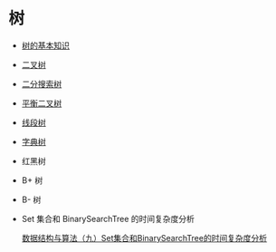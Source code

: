 # 树

* [树的基本知识](https://github.com/ZhangMiao147/android_learning_notes/blob/master/DataStructure/数据结构/树/树的基本知识.md)

* [二叉树](https://github.com/ZhangMiao147/android_learning_notes/blob/master/DataStructure/数据结构/树/二叉树.md)

* [二分搜索树](https://github.com/ZhangMiao147/android_learning_notes/blob/master/DataStructure/数据结构/树/二分搜索树.md)

* [平衡二叉树](https://github.com/ZhangMiao147/android_learning_notes/blob/master/DataStructure/数据结构/树/平衡二叉树.md)

* [线段树](https://github.com/ZhangMiao147/android_learning_notes/blob/master/DataStructure/数据结构/树/线段树.md)

* [字典树](https://github.com/ZhangMiao147/android_learning_notes/blob/master/DataStructure/数据结构/树/字典树.md)

* 红黑树

* B+ 树

* B- 树

* Set 集合和 BinarySearchTree 的时间复杂度分析

  [数据结构与算法（九）Set集合和BinarySearchTree的时间复杂度分析](https://blog.csdn.net/johnny901114/article/details/80628876)


